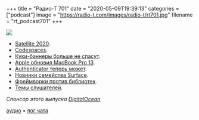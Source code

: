+++
title = "Радио-Т 701"
date = "2020-05-09T19:39:13"
categories = ["podcast"]
image = "https://radio-t.com/images/radio-t/rt701.jpg"
filename = "rt_podcast701"
+++

![](https://radio-t.com/images/radio-t/rt701.jpg)

- [Satellite 2020](https://github.blog/2020-05-06-new-from-satellite-2020-github-codespaces-github-discussions-securing-code-in-private-repositories-and-more/).
- [Codespaces](https://github.com/features/codespaces).
- [Куки-баннеры больше не спасут](https://social.techcrunch.com/2020/05/06/no-cookie-consent-walls-and-no-scrolling-isnt-consent-says-eu-data-protection-body/).
- [Apple обновил MacBook Pro 13](https://www.apple.com/newsroom/2020/05/apple-updates-13-inch-macbook-pro-with-magic-keyboard-double-the-storage-and-faster-performance/).
- [Authenticator теперь может](https://mashable.com/article/google-authenticator-transfer-data/?europe=true).
- [Новинки семейства Surface](https://blogs.windows.com/devices/2020/05/06/introducing-surface-go-2-surface-book-3-surface-headphones-2-and-surface-earbuds/).
- [Фреймворки против библиотек](https://www.brandonsmith.ninja/blog/libraries-not-frameworks).
- [Темы слушателей](https://radio-t.com/p/2020/05/05/prep-701/).

*Спонсор этого выпуска [DigitalOcean](https://www.digitalocean.com)*


[аудио](https://cdn.radio-t.com/rt_podcast701.mp3) • [лог чата](https://chat.radio-t.com/logs/radio-t-701.html)
<audio src="https://cdn.radio-t.com/rt_podcast701.mp3" preload="none"></audio>
